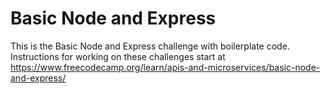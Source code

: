 # Basic Node and Express

This is the Basic Node and Express challenge with boilerplate code. Instructions for working on these challenges start at https://www.freecodecamp.org/learn/apis-and-microservices/basic-node-and-express/
